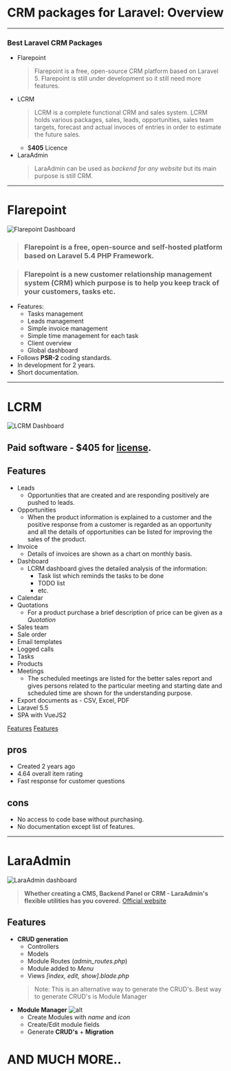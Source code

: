 # CRM packages for Laravel: Overview

----------

### Best Laravel CRM Packages

- Flarepoint
    > Flarepoint is a free, open-source CRM platform based on Laravel 5. Flarepoint is still under development so it still need more features.
- LCRM
    > LCRM is a complete functional CRM and sales system. LCRM holds various packages, sales, leads, opportunities, sales team targets, forecast and actual invoces of entries in order to estimate the future sales.
    - $**405** Licence
- LaraAdmin
    > LaraAdmin can be used as *backend for any website* but its main purpose is still CRM.
---------

# Flarepoint
![Flarepoint Dashboard](https://cloud.githubusercontent.com/assets/15610490/16659700/903393ac-446b-11e6-969c-831fcd698a06.PNG)

> ### Flarepoint is a free, open-source and self-hosted platform based on Laravel 5.4 PHP Framework.

> ### Flarepoint is a new customer relationship management system (CRM) which purpose is to help you keep track of your customers, tasks etc. 

- Features:
    - Tasks management
    - Leads management
    - Simple invoice management
    - Simple time management for each task
    - Client overview
    - Global dashboard
- Follows **PSR-2** coding standards.
- In development for 2 years.
- Short documentation.

---------

# LCRM

![LCRM Dashboard](https://lcrmapp.com/images/screen/dashboard_screen.png)

## Paid software - $405 for [license](https://codecanyon.net/item/lcrm-next-generation-crm-web-application/14506615).

## Features
- Leads
    - Opportunities that are created and are responding positively are pushed to leads.
- Opportunities
    - When the product information is explained to a customer and the positive response from a customer is regarded as an opportunity and all the details of opportunities can be listed for improving the sales of the product.
- Invoice
    - Details of invoices are shown as a chart on monthly basis.
- Dashboard
    - LCRM dashboard gives the detailed analysis of the information:
        - Task list which reminds the tasks to be done
        - TODO list
        - etc.
- Calendar
- Quotations 
    - For a product purchase a brief description of price can be given as a *Quotation*
- Sales team
- Sale order
- Email templates
- Logged calls
- Tasks
- Products
- Meetings
    - The scheduled meetings are listed for the better sales report and gives persons related to the particular meeting and starting date and scheduled time are shown for the understanding purpose.
- Export documents as - CSV, Excel, PDF
- Laravel 5.5
- SPA with VueJS2

[Features](http://preview.codecanyon.net/item/lcrm-next-generation-crm-web-application/full_screen_preview/14506615?_ga=2.55281058.880390573.1528715425-828349799.1528288713)
[Features](https://lcrmapp.com/features.html)
## pros
- Created 2 years ago
- 4.64 overall item rating
- Fast response for customer questions

## cons
- No access to code base without purchasing.
- No documentation except list of features.

---------

# LaraAdmin
![LaraAdmin dashboard](https://dwijitsolutions.com/wp-content/uploads/2016/09/laraadmin-dashboard.jpg)


> **Whether creating a CMS, Backend Panel or CRM - LaraAdmin's flexible utilities has you covered.** 
[Official website](http://laraadmin.com)



## **Features**
- **CRUD generation**
    - Controllers
    - Models
    - Module Routes (*admin_routes.php*)
    - Module added to *Menu*
    - Views *[index, edit, show].blade.php*
    > Note: This is an alternative way to generate the CRUD's. Best way to generate CRUD's is Module Manager
- **Module Manager**
![alt](https://i.imgur.com/hJg40pS.png)
    - Create Modules with *name* and *icon*
    - Create/Edit module fields
    - Generate **CRUD's** + **Migration**
# AND MUCH MORE..
